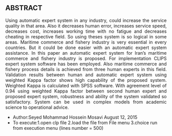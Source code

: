 #


## ABSTRACT

<div align="justify">
  
Using automatic expert system in any industry, could increase the service quality in that area. Also it decreases human error, increases service speed, decreases cost, increases working time with no fatigue and decreases cheating in respective field. So using theses system is so logical in some areas. Maritime commerce and fishery industry is very essential in every countries. But it could be done easier with an automatic expert system assistance. In this paper an automatic expert system for Iran’s maritime commerce and fishery industry is proposed. For implementation CLIPS expert system software has been employed. Also maritime commerce and fishery process details is achieved from three human experts in this field. Validation results between human and automatic expert system using weighted Kappa factor shows high capability of the proposed system. Weighted Kappa is calculated with SPSS software. With agreement level of 0.94 using weighted Kappa factor between second human expert and proposed expert system, robustness and ability of the system validated so satisfactory. System can be used in complex models from academic science to operational advice.

</div>

- Author:Seyed Mohammad Hossein Mosavi  August 12, 2015  
- To execute:1.open clp file  2.load the file from File menu   3.choice run from execution menu   (lines number = 500)         
                                                                                                                             
